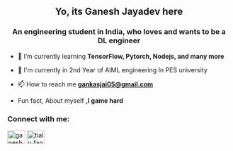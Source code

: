 <h2 align="center">Yo, its Ganesh Jayadev here</h2>
<h3 align="center">An engineering student in India, who loves and wants to be a DL engineer</h3>

- 🌱 I’m currently learning **TensorFlow, Pytorch, Nodejs, and many more**

- 📘 I'm currently in 2nd Year of AIML engineering In PES university

- 📫 How to reach me **gankasjai05@gmail.com**

- Fun fact, About myself **,I game hard**

<h3 align="left">Connect with me:</h3>
<p align="left">
<a href="https://linkedin.com/in/ganesh jayadev" target="blank"><img align="center" src="https://raw.githubusercontent.com/rahuldkjain/github-profile-readme-generator/master/src/images/icons/Social/linked-in-alt.svg" alt="ganesh jayadev" height="30" width="40" /></a>
<a href="https://instagram.com/tialy_fanas" target="blank"><img align="center" src="https://raw.githubusercontent.com/rahuldkjain/github-profile-readme-generator/master/src/images/icons/Social/instagram.svg" alt="tialy_fanas" height="30" width="40" /></a>
</p>
